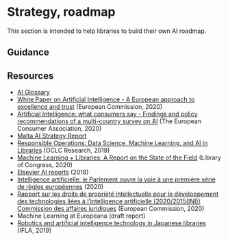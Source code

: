 # Strategy, roadmap 
This section is intended to help libraries to build their own AI roadmap.


## Guidance

## Resources
- [AI Glossary](https://marielebert.wordpress.com/2021/04/16/ai-glossary/)
- [White Paper on Artificial Intelligence - A European approach to excellence and trust](https://ec.europa.eu/info/sites/info/files/commission-white-paper-artificial-intelligence-feb2020_en.pdf) (European Commission, 2020)
- [Artificial Intelligence:
what consumers say - Findings and policy recommendations of a multi-country survey on AI](http://www.beuc.eu/publications/beuc-x-2020-078_artificial_intelligence_what_consumers_say_report.pdf?utm_source=POLITICO.EU&utm_campaign=5a7d137f82-EMAIL_CAMPAIGN_2020_09_09_08_59&utm_medium=email&utm_term=0_10959edeb5-5a7d137f82-190598416) (The European Consumer Association, 2020)
- [Malta AI Strategy Report](https://ec.europa.eu/knowledge4policy/ai-watch/malta-ai-strategy-report_en)
- [Responsible Operations: Data Science, Machine Learning, and AI in Libraries](https://www.oclc.org/research/publications/2019/oclcresearch-responsible-operations-data-science-machine-learning-ai.html) (OCLC Research, 2019)
- [Machine Learning + Libraries: A Report on the State of the Field](https://blogs.loc.gov/thesignal/2020/07/machine-learning-libraries-a-report-on-the-state-of-the-field/) (Library of Congress, 2020)
- [Elsevier AI reports](https://www.elsevier.com/research-intelligence/resource-library/ai-report) (2018)
- [Intelligence artificielle: le Parlement ouvre la voie à une première série de règles européennes](https://www.europarl.europa.eu/news/fr/press-room/20201016IPR89544/) (2020)
- [Rapport sur les droits de propriété intellectuelle pour le développement des technologies liées à l’intelligence artificielle (2020/2015(INI))
Commission des affaires juridiques](https://www.europarl.europa.eu/doceo/document/A-9-2020-0176_FR.pdf) (European Commission, 2020)
- Machine Learning at Europeana (draft report)
- [Robotics and artificial intelligence technology in Japanese libraries](http://library.ifla.org/2695/1/s08-2019-harada-en.pdf) (IFLA, 2019)
